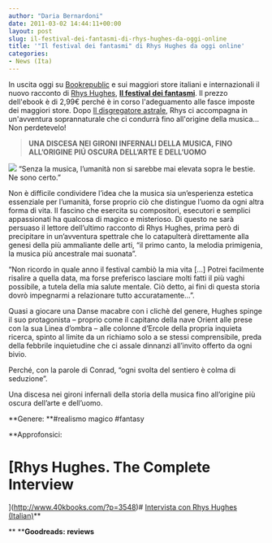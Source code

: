 ```yaml
---
author: "Daria Bernardoni"
date: 2011-03-02 14:44:11+00:00
layout: post
slug: il-festival-dei-fantasmi-di-rhys-hughes-da-oggi-online
title: '"Il festival dei fantasmi" di Rhys Hughes da oggi online'
categories:
- News (Ita)
---
```


In uscita oggi su [Bookrepublic](http://www.bookrepublic.it/) e sui maggiori store italiani e internazionali il nuovo racconto di [Rhys Hughes](http://www.40kbooks.com/?p=770), [**Il festival dei fantasmi**](http://www.bookrepublic.it/book/9788865860519-il-festival-dei-fantasmi/).
Il prezzo dell'ebook è di 2,99€ perché è in corso l'adeguamento alle fasce imposte dei maggiori store.
Dopo [Il disgregatore astrale](http://www.40kbooks.com/?page_id=133&category=14&product_id=35), Rhys ci accompagna in un'avventura soprannaturale che ci condurrà fino all'origine della musica... Non perdetevelo!


> **UNA DISCESA NEI GIRONI INFERNALI DELLA MUSICA, FINO ALL’ORIGINE PIÚ OSCURA DELL’ARTE E DELL’UOMO**

[![](http://www.40kbooks.com/wp-content/uploads/cover1-207x300.jpg)](http://www.bookrepublic.it/book/9788865860519-il-festival-dei-fantasmi/) “Senza la musica, l’umanità non si sarebbe mai elevata sopra le bestie. Ne sono certo.”

Non è difficile condividere l’idea che la musica sia un’esperienza estetica essenziale per l’umanità, forse proprio ciò che distingue l’uomo da ogni altra forma di vita. Il fascino che esercita su compositori, esecutori e semplici appassionati ha qualcosa di magico e misterioso. Di questo ne sarà persuaso il lettore dell’ultimo racconto di Rhys Hughes, prima però di precipitare in un’avventura spettrale che lo catapulterà direttamente alla genesi della più ammaliante delle arti, “il primo canto, la melodia primigenia, la musica più ancestrale mai suonata”.

“Non ricordo in quale anno il festival cambiò la mia vita [...] Potrei facilmente risalire a quella data, ma forse preferisco lasciare molti fatti il più vaghi possibile, a tutela della mia salute mentale. Ciò detto, ai fini di questa storia dovrò impegnarmi a relazionare tutto accuratamente…”.

Quasi a giocare una Danse macabre con i clichè del genere, Hughes spinge il suo protagonista – proprio come il capitano della nave Orient alle prese con la sua Linea d’ombra – alle colonne d’Ercole della propria inquieta ricerca, spinto al limite da un richiamo solo a se stessi comprensibile, preda della febbrile inquietudine che ci assale dinnanzi all’invito offerto da ogni bivio.

Perché, con la parole di Conrad, “ogni svolta del sentiero è colma di seduzione”.

Una discesa nei gironi infernali della storia della musica fino all’origine più oscura dell’arte e dell’uomo.

**Genere: **#realismo magico #fantasy

**Approfonsici:
# [Rhys Hughes. The Complete Interview
](http://www.40kbooks.com/?p=3548)# [Intervista con Rhys Hughes (Italian)](http://www.booksblog.it/post/7190/il-disgregatore-astrale-di-rhys-hughes-intervista-allautore)**

** ****Goodreads: reviews**
